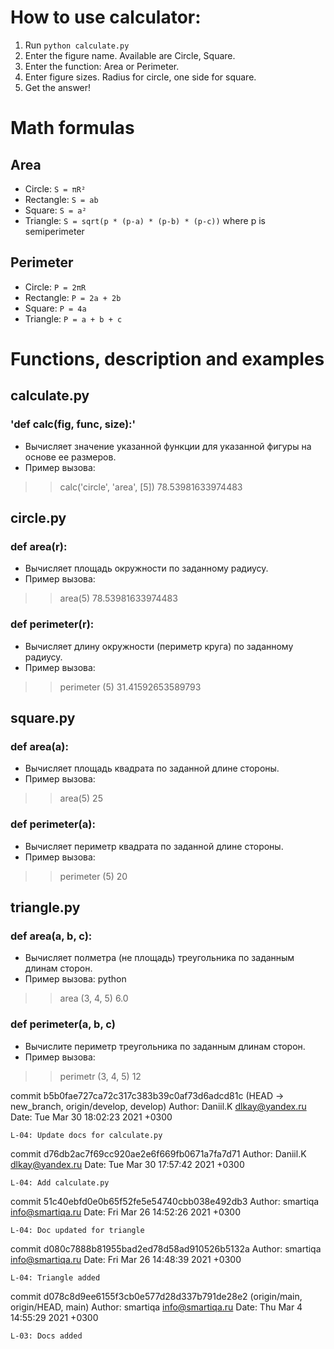 
# How to use calculator:
1. Run `python calculate.py`
2. Enter the figure name. Available are Circle, Square.
3. Enter the function: Area or Perimeter.
4. Enter figure sizes. Radius for circle, one side for square.
5. Get the answer!

# Math formulas
## Area
- Circle: `S = πR²`
- Rectangle: `S = ab`
- Square: `S = a²`
- Triangle: `S = sqrt(p * (p-a) * (p-b) * (p-c))` where p is semiperimeter

## Perimeter
- Circle: `P = 2πR`
- Rectangle: `P = 2a + 2b`
- Square: `P = 4a`
- Triangle: `P = a + b + c`

# Functions, description and examples
## calculate.py
### 'def calc(fig, func, size):'
- Вычисляет значение указанной функции для указанной фигуры на основе ее размеров.
- Пример вызова:
>> calc('circle', 'area', [5])
78.53981633974483
## circle.py
### def area(r):
- Вычисляет площадь окружности по заданному радиусу.
- Пример вызова:
>> area(5)
78.53981633974483
### def perimeter(r):
- Вычисляет длину окружности (периметр круга) по заданному радиусу. 
- Пример вызова:
>> perimeter (5)
31.41592653589793
## square.py
### def area(a):
- Вычисляет площадь квадрата по заданной длине стороны.
- Пример вызова:
>> area(5)
25
### def perimeter(a):
- Вычисляет периметр квадрата по заданной длине стороны.
- Пример вызова:
>> perimeter (5)
20
## triangle.py
### def area(a, b, c):
- Вычисляет полметра (не площадь) треугольника по заданным длинам сторон. 
- Пример вызова:
python 
>> area (3, 4, 5)
6.0
### def perimeter(a, b, c)
- Вычислите периметр треугольника по заданным длинам сторон.
- Пример вызова:
>> perimetr (3, 4, 5)
12

commit b5b0fae727ca72c317c383b39c0af73d6adcd81c (HEAD -> new_branch, origin/develop, develop)
Author: Daniil.K <dlkay@yandex.ru>
Date:   Tue Mar 30 18:02:23 2021 +0300

    L-04: Update docs for calculate.py

commit d76db2ac7f69cc920ae2e6f669fb0671a7fa7d71
Author: Daniil.K <dlkay@yandex.ru>
Date:   Tue Mar 30 17:57:42 2021 +0300

    L-04: Add calculate.py

commit 51c40ebfd0e0b65f52fe5e54740cbb038e492db3
Author: smartiqa <info@smartiqa.ru>
Date:   Fri Mar 26 14:52:26 2021 +0300

    L-04: Doc updated for triangle

commit d080c7888b81955bad2ed78d58ad910526b5132a
Author: smartiqa <info@smartiqa.ru>
Date:   Fri Mar 26 14:48:39 2021 +0300

    L-04: Triangle added

commit d078c8d9ee6155f3cb0e577d28d337b791de28e2 (origin/main, origin/HEAD, main)
Author: smartiqa <info@smartiqa.ru>
Date:   Thu Mar 4 14:55:29 2021 +0300

    L-03: Docs added